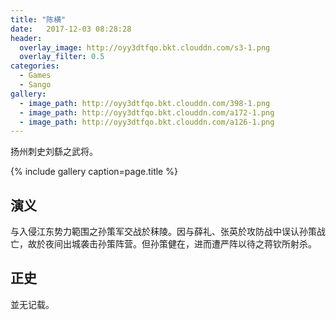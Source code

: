 ```yaml
---
title: "陈横"
date:   2017-12-03 08:28:28
header:
  overlay_image: http://oyy3dtfqo.bkt.clouddn.com/s3-1.png
  overlay_filter: 0.5
categories:
  - Games
  - Sango
gallery:
  - image_path: http://oyy3dtfqo.bkt.clouddn.com/398-1.png
  - image_path: http://oyy3dtfqo.bkt.clouddn.com/a172-1.png
  - image_path: http://oyy3dtfqo.bkt.clouddn.com/a126-1.png
---
```


扬州刺史刘繇之武将。

{% include gallery caption=page.title %}

## 演义

与入侵江东势力範围之孙策军交战於秣陵。因与薛礼、张英於攻防战中误认孙策战亡，故於夜间出城袭击孙策阵营。但孙策健在，进而遭严阵以待之蒋钦所射杀。

## 正史

並无记载。